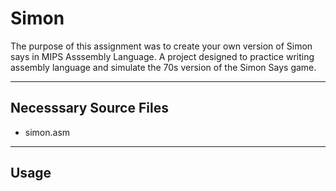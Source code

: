 # Simon
The purpose of this assignment was to create your own version of Simon says in MIPS Asssembly Language. A project designed to practice writing assembly language and simulate the 70s version of the Simon Says game. 
___
## Necesssary Source Files
+ simon.asm
___
## Usage

